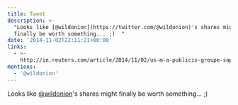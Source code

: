 ```yaml
---
title: Tweet
description: >-
  "Looks like [@wildonion](https://twitter.com/@wildonion)'s shares might
  finally be worth something... ;)  "
date: '2014-11-02T22:11:21+00:00'
links:
  - >-
    http://in.reuters.com/article/2014/11/02/us-m-a-publicis-groupe-sapient-idINKBN0IM0SY20141102
mentions:
  - '@wildonion'
---
```

Looks like [@wildonion](https://twitter.com/@wildonion)'s shares might finally be worth something... ;)  
